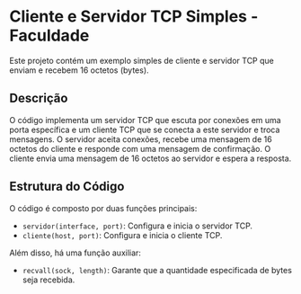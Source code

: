 # Cliente e Servidor TCP Simples - Faculdade

Este projeto contém um exemplo simples de cliente e servidor TCP que enviam e recebem 16 octetos (bytes).

## Descrição

O código implementa um servidor TCP que escuta por conexões em uma porta específica e um cliente TCP que se conecta a este servidor e troca mensagens. O servidor aceita conexões, recebe uma mensagem de 16 octetos do cliente e responde com uma mensagem de confirmação. O cliente envia uma mensagem de 16 octetos ao servidor e espera a resposta.

## Estrutura do Código

O código é composto por duas funções principais:

- `servidor(interface, port)`: Configura e inicia o servidor TCP.
- `cliente(host, port)`: Configura e inicia o cliente TCP.

Além disso, há uma função auxiliar:

- `recvall(sock, length)`: Garante que a quantidade especificada de bytes seja recebida.

